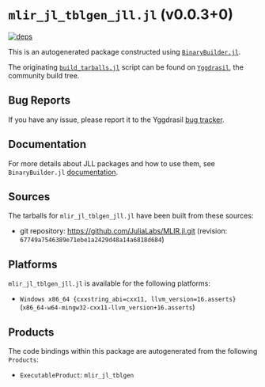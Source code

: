 # `mlir_jl_tblgen_jll.jl` (v0.0.3+0)

[![deps](https://juliahub.com/docs/mlir_jl_tblgen_jll/deps.svg)](https://juliahub.com/ui/Packages/mlir_jl_tblgen_jll/K5SCV?page=2)

This is an autogenerated package constructed using [`BinaryBuilder.jl`](https://github.com/JuliaPackaging/BinaryBuilder.jl).

The originating [`build_tarballs.jl`](https://github.com/JuliaPackaging/Yggdrasil/blob/bda1a344d4cad4453c8261ab1d36bb491b1f8e89/M/mlir_jl_tblgen/build_tarballs.jl) script can be found on [`Yggdrasil`](https://github.com/JuliaPackaging/Yggdrasil/), the community build tree.

## Bug Reports

If you have any issue, please report it to the Yggdrasil [bug tracker](https://github.com/JuliaPackaging/Yggdrasil/issues).

## Documentation

For more details about JLL packages and how to use them, see `BinaryBuilder.jl` [documentation](https://docs.binarybuilder.org/stable/jll/).

## Sources

The tarballs for `mlir_jl_tblgen_jll.jl` have been built from these sources:

* git repository: https://github.com/JuliaLabs/MLIR.jl.git (revision: `67749a7546389e71ebe1a2429d48a14a6818d684`)

## Platforms

`mlir_jl_tblgen_jll.jl` is available for the following platforms:

* `Windows x86_64 {cxxstring_abi=cxx11, llvm_version=16.asserts}` (`x86_64-w64-mingw32-cxx11-llvm_version+16.asserts`)

## Products

The code bindings within this package are autogenerated from the following `Products`:

* `ExecutableProduct`: `mlir_jl_tblgen`
